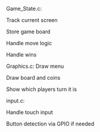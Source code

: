 Game_State.c:

Track current screen

Store game board

Handle move logic

Handle wins


Graphics.c:
Draw menu

Draw board and coins

Show which players turn it is



input.c:

Handle touch input

Button detection via GPIO if needed
